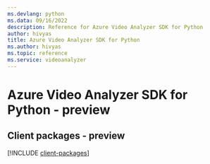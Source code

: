```yaml
---
ms.devlang: python
ms.data: 09/16/2022
description: Reference for Azure Video Analyzer SDK for Python
author: hivyas
title: Azure Video Analyzer SDK for Python
ms.author: hivyas
ms.topic: reference
ms.service: videoanalyzer
---
```

# Azure Video Analyzer SDK for Python - preview

## Client packages - preview
[!INCLUDE [client-packages](video-analyzer-client-index.md)]